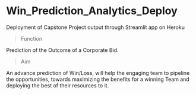 # Win_Prediction_Analytics_Deploy
Deployment of Capstone Project output through Streamlit app  on Heroku

> Function

Prediction of the Outcome of a Corporate Bid.

> Aim 

 An advance prediction of Win/Loss, will help the engaging team to pipeline the opportunities, towards maximizing the benefits for a winning Team and
 deploying the best of their resources to it.
